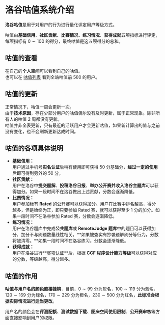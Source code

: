 # 洛谷咕值系统介绍

**洛谷咕值**是用于对用户的行为进行量化评定用户等级方式。

咕值由**基础信用**、**社区贡献**、**比赛情况**、**练习情况**、**获得成就**五项指标进行评定，每项指标有 $0 \sim 100$ 的得分，最终咕值是这五项得分的总和。

## 咕值的查看

在自己的**个人空间**可以看到自己的咕值。  
也可以在 [咕值列表](https://www.luogu.com.cn/ranking) 看到全站咕值前 $500$ 的用户。

## 咕值的更新

正常情况下，咕值一周会更新一次。  
由于**技术原因**，存在少部分用户的咕值偶尔没有及时更新，属于正常现象。除非所有人的咕值 2 周都没有更新。  
咕值并非全表更新，只有最近的活跃用户才会更新咕值，如果新计算出的值与之前没有变化，也不会刷新更新达成时间。

## 咕值的各项具体说明

- **基础信用：**  
  用户通过手机号**实名认证**后稍有使用即可获得 $50$ 分基础分，**经过一定的使用**后即可得到另外的 $50$ 分。
- **社区贡献：**  
  用户在洛谷中**提交题解**、**投稿洛谷日报**、**举办公开赛并收入洛谷主题库**可以获得加分。如果一段时间不在洛谷做出上述贡献，分数会逐渐降低。
- **比赛情况：**  
  用户参加标有 **Rated** 的公开赛可以获得加分。用户在比赛中排名越高，得分越多，但是始终为正，即只要参加 Rated 赛，就可以获得至少 $1$ 分的加分。如果一段时间不在洛谷参加 Rated 赛，分数会逐渐降低。
- **练习情况：**  
  用户在洛谷题库中完成**公共题库**或 **RemoteJudge 题库**中的题目可以获得加分，加分不与刷题数量线性相关。**如果被查实有抄袭题解刷分等行为，分数将被清零。**如果一段时间不在洛谷练习，分数会逐渐降低。
- **获得成就：**  
  用户在洛谷进行**[奖项认证](https://www.luogu.com.cn/discuss/show/142324)**后，根据 **CCF 程序设计能力等级**可以获得对应的分数，等级越高，得分越多。

## 咕值的作用

**咕值与用户名的颜色直接挂钩**，目前，$0 \sim 99$ 分为灰名，$100 \sim 119$ 分为蓝名，$120 \sim 169$ 分为绿名，$170 \sim 229$ 分为橙名，$230 \sim 500$ 分为红名，**此标准会根据实际情况进行适当更改**。

用户名的颜色会在**评测配额**、**测试数据下载**、**图床空间使用限制**、**公开赛审核**等方面直接影响到用户的权限。
